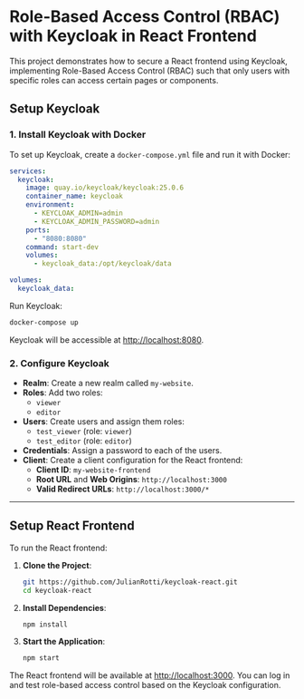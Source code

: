 # Role-Based Access Control (RBAC) with Keycloak in React Frontend

This project demonstrates how to secure a React frontend using Keycloak, implementing Role-Based Access Control (RBAC) such that only users with specific roles can access certain pages or components.

## Setup Keycloak

### 1. Install Keycloak with Docker
To set up Keycloak, create a `docker-compose.yml` file and run it with Docker:

```yaml
services:
  keycloak:
    image: quay.io/keycloak/keycloak:25.0.6
    container_name: keycloak
    environment:
      - KEYCLOAK_ADMIN=admin
      - KEYCLOAK_ADMIN_PASSWORD=admin
    ports:
      - "8080:8080"
    command: start-dev
    volumes:
      - keycloak_data:/opt/keycloak/data

volumes:
  keycloak_data:
```

Run Keycloak:
```bash
docker-compose up
```

Keycloak will be accessible at [http://localhost:8080](http://localhost:8080).

### 2. Configure Keycloak

- **Realm**: Create a new realm called `my-website`.
- **Roles**: Add two roles:
  - `viewer`
  - `editor`
- **Users**: Create users and assign them roles:
  - `test_viewer` (role: `viewer`)
  - `test_editor` (role: `editor`)
- **Credentials**: Assign a password to each of the users.
- **Client**: Create a client configuration for the React frontend:
  - **Client ID**: `my-website-frontend`
  - **Root URL** and **Web Origins**: `http://localhost:3000`
  - **Valid Redirect URLs**: `http://localhost:3000/*`

---

## Setup React Frontend

To run the React frontend:

1. **Clone the Project**:
   ```bash
   git https://github.com/JulianRotti/keycloak-react.git
   cd keycloak-react
   ```

2. **Install Dependencies**:
   ```bash
   npm install
   ```

3. **Start the Application**:
   ```bash
   npm start
   ```

The React frontend will be available at [http://localhost:3000](http://localhost:3000). You can log in and test role-based access control based on the Keycloak configuration.

